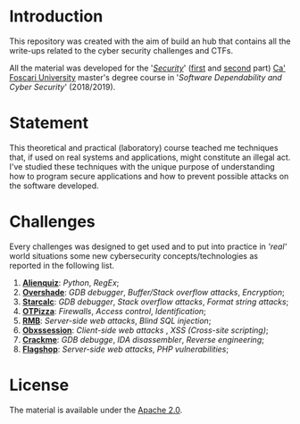 # Introduction
This repository was created with the aim of build an hub that contains all the write-ups related to the cyber security challenges and CTFs.

All the material was developed for the '*[Security](https://secgroup.dais.unive.it/teaching/security-course/)*' ([first](https://www.unive.it/data/course/274860/programma) and [second](https://www.unive.it/data/course/274861/programma) part) [Ca' Foscari University](https://www.unive.it) master's degree course in '*Software Dependability and Cyber Security*' (2018/2019).

# Statement
This theoretical and practical (laboratory) course teached me techniques that, if used on real systems and applications, might constitute an illegal act. I've studied these techniques with the unique purpose of understanding how to program secure applications and how to prevent possible attacks on the software developed.

# Challenges
Every challenges was designed to get used and to put into practice in *'real'* world situations some new cybersecurity concepts/technologies as reported in the following list.

1. [**Alienquiz**](https://github.com/FabioDainese/Cyber_Security/tree/master/1%20-%20alienquiz): *Python*, *RegEx*;
2. [**Overshade**](https://github.com/FabioDainese/Cyber_Security/tree/master/2%20-%20overshade): *GDB debugger*, *Buffer/Stack overflow attacks*, *Encryption*;
3. [**Starcalc**](https://github.com/FabioDainese/Cyber_Security/tree/master/3%20-%20starcalc): *GDB debugger*, *Stack overflow attacks*, *Format string attacks*;
4. [**OTPizza**](https://github.com/FabioDainese/Cyber_Security/tree/master/4%20-%20otpizza): *Firewalls*, *Access control*, *Identification*;
5. [**RMB**](https://github.com/FabioDainese/Cyber_Security/tree/master/5%20-%20rmb): *Server-side web attacks*, *Blind SQL injection*;
6. [**Obxssession**](https://github.com/FabioDainese/Cyber_Security/tree/master/6%20-%20obxssession): *Client-side web attacks* , *XSS (Cross-site scripting)*;
7. [**Crackme**](https://github.com/FabioDainese/Cyber_Security/tree/master/7%20-%20crackme): *GDB debugge*, *IDA disassembler*, *Reverse engineering*;
8. [**Flagshop**](https://github.com/FabioDainese/Cyber_Security/tree/master/8%20-%20flagshop): *Server-side web attacks*, *PHP vulnerabilities*;

# License
The material is available under the [Apache 2.0](https://github.com/FabioDainese/Cyber_Security/blob/master/LICENSE).
